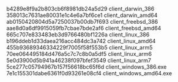 b4289e8f9a2b803cb6f8981db24a5d29  client_darwin_386
358013c7631ae80031e1c4e6a7bf6ce1  client_darwin_amd64
ab0150420804d5a7250037b00db7f693  client_freebsd_386
aae8d0a6df9915059fb7cbae7bde2af6  client_freebsd_amd64
665c707e833483eb3d9766480bf1226a  client_linux_386
b196ddeb1d33daea216acc484dc3a742  client_linux_amd64
455b93689346334229f7005f58f553b5  client_linux_arm5
70ee064495184d476a5c7c7c8b0a5df5  client_linux_arm6
5e0d3900d5b941a46238f097bfef3549  client_linux_arm7
5ce277c05794967b157f56618bc65f6d  client_windows_386.exe
7e1c155301dabe6361f0d93261e08cf4  client_windows_amd64.exe
